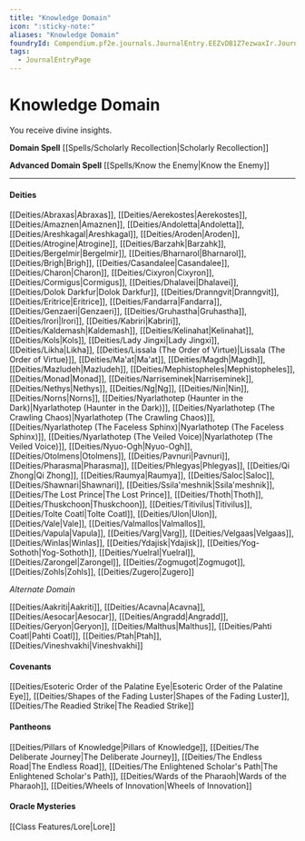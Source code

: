 ```yaml
---
title: "Knowledge Domain"
icon: ":sticky-note:"
aliases: "Knowledge Domain"
foundryId: Compendium.pf2e.journals.JournalEntry.EEZvDB1Z7ezwaxIr.JournalEntryPage.0GwpYEjCHWyfQvgg
tags:
  - JournalEntryPage
---
```


# Knowledge Domain
You receive divine insights.

**Domain Spell** [[Spells/Scholarly Recollection|Scholarly Recollection]]

**Advanced Domain Spell** [[Spells/Know the Enemy|Know the Enemy]]

* * *

#### **Deities**

[[Deities/Abraxas|Abraxas]], [[Deities/Aerekostes|Aerekostes]], [[Deities/Amaznen|Amaznen]], [[Deities/Andoletta|Andoletta]], [[Deities/Areshkagal|Areshkagal]], [[Deities/Aroden|Aroden]], [[Deities/Atrogine|Atrogine]], [[Deities/Barzahk|Barzahk]], [[Deities/Bergelmir|Bergelmir]], [[Deities/Bharnarol|Bharnarol]], [[Deities/Brigh|Brigh]], [[Deities/Casandalee|Casandalee]], [[Deities/Charon|Charon]], [[Deities/Cixyron|Cixyron]], [[Deities/Cormigus|Cormigus]], [[Deities/Dhalavei|Dhalavei]], [[Deities/Dolok Darkfur|Dolok Darkfur]], [[Deities/Dranngvit|Dranngvit]], [[Deities/Eritrice|Eritrice]], [[Deities/Fandarra|Fandarra]], [[Deities/Genzaeri|Genzaeri]], [[Deities/Gruhastha|Gruhastha]], [[Deities/Irori|Irori]], [[Deities/Kabriri|Kabriri]], [[Deities/Kaldemash|Kaldemash]], [[Deities/Kelinahat|Kelinahat]], [[Deities/Kols|Kols]], [[Deities/Lady Jingxi|Lady Jingxi]], [[Deities/Likha|Likha]], [[Deities/Lissala (The Order of Virtue)|Lissala (The Order of Virtue)]], [[Deities/Ma'at|Ma'at]], [[Deities/Magdh|Magdh]], [[Deities/Mazludeh|Mazludeh]], [[Deities/Mephistopheles|Mephistopheles]], [[Deities/Monad|Monad]], [[Deities/Narriseminek|Narriseminek]], [[Deities/Nethys|Nethys]], [[Deities/Ng|Ng]], [[Deities/Nin|Nin]], [[Deities/Norns|Norns]], [[Deities/Nyarlathotep (Haunter in the Dark)|Nyarlathotep (Haunter in the Dark)]], [[Deities/Nyarlathotep (The Crawling Chaos)|Nyarlathotep (The Crawling Chaos)]], [[Deities/Nyarlathotep (The Faceless Sphinx)|Nyarlathotep (The Faceless Sphinx)]], [[Deities/Nyarlathotep (The Veiled Voice)|Nyarlathotep (The Veiled Voice)]], [[Deities/Nyuo-Ogh|Nyuo-Ogh]], [[Deities/Otolmens|Otolmens]], [[Deities/Pavnuri|Pavnuri]], [[Deities/Pharasma|Pharasma]], [[Deities/Phlegyas|Phlegyas]], [[Deities/Qi Zhong|Qi Zhong]], [[Deities/Raumya|Raumya]], [[Deities/Saloc|Saloc]], [[Deities/Shawnari|Shawnari]], [[Deities/Ssila'meshnik|Ssila'meshnik]], [[Deities/The Lost Prince|The Lost Prince]], [[Deities/Thoth|Thoth]], [[Deities/Thuskchoon|Thuskchoon]], [[Deities/Titivilus|Titivilus]], [[Deities/Tolte Coatl|Tolte Coatl]], [[Deities/Ulon|Ulon]], [[Deities/Vale|Vale]], [[Deities/Valmallos|Valmallos]], [[Deities/Vapula|Vapula]], [[Deities/Varg|Varg]], [[Deities/Velgaas|Velgaas]], [[Deities/Winlas|Winlas]], [[Deities/Ydajisk|Ydajisk]], [[Deities/Yog-Sothoth|Yog-Sothoth]], [[Deities/Yuelral|Yuelral]], [[Deities/Zarongel|Zarongel]], [[Deities/Zogmugot|Zogmugot]], [[Deities/Zohls|Zohls]], [[Deities/Zugero|Zugero]]

_Alternate Domain_

[[Deities/Aakriti|Aakriti]], [[Deities/Acavna|Acavna]], [[Deities/Aesocar|Aesocar]], [[Deities/Angradd|Angradd]], [[Deities/Geryon|Geryon]], [[Deities/Malthus|Malthus]], [[Deities/Pahti Coatl|Pahti Coatl]], [[Deities/Ptah|Ptah]], [[Deities/Vineshvakhi|Vineshvakhi]]

#### **Covenants**

[[Deities/Esoteric Order of the Palatine Eye|Esoteric Order of the Palatine Eye]], [[Deities/Shapes of the Fading Luster|Shapes of the Fading Luster]], [[Deities/The Readied Strike|The Readied Strike]]

#### **Pantheons**

[[Deities/Pillars of Knowledge|Pillars of Knowledge]], [[Deities/The Deliberate Journey|The Deliberate Journey]], [[Deities/The Endless Road|The Endless Road]], [[Deities/The Enlightened Scholar's Path|The Enlightened Scholar's Path]], [[Deities/Wards of the Pharaoh|Wards of the Pharaoh]], [[Deities/Wheels of Innovation|Wheels of Innovation]]

#### **Oracle Mysteries**

[[Class Features/Lore|Lore]]